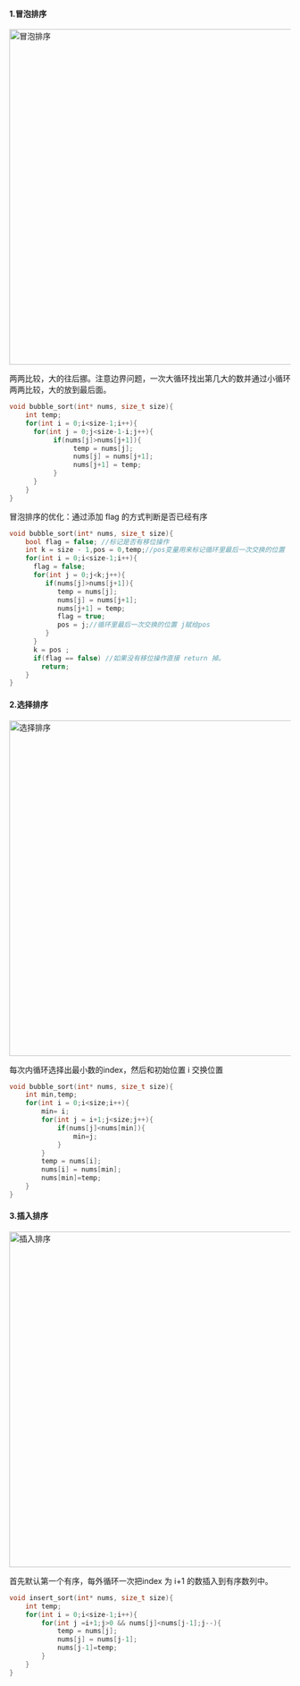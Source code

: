 #### 1.冒泡排序

<img width="600" alt="冒泡排序" src="https://user-images.githubusercontent.com/17560388/142357388-056ad6c4-2c41-49e7-8624-2a1dfaf33a6a.gif">

两两比较，大的往后挪。注意边界问题，一次大循环找出第几大的数并通过小循环两两比较，大的放到最后面。
```C++
void bubble_sort(int* nums, size_t size){
    int temp;
    for(int i = 0;i<size-1;i++){
      for(int j = 0;j<size-1-i;j++){
           if(nums[j]>nums[j+1]){
                temp = nums[j];
                nums[j] = nums[j+1];
                nums[j+1] = temp;
           } 
      }
    }
} 
```
冒泡排序的优化：通过添加 flag 的方式判断是否已经有序
```C++
void bubble_sort(int* nums, size_t size){
    bool flag = false; //标记是否有移位操作
    int k = size - 1,pos = 0,temp;//pos变量用来标记循环里最后一次交换的位置 
    for(int i = 0;i<size-1;i++){
      flag = false;
      for(int j = 0;j<k;j++){
         if(nums[j]>nums[j+1]){
            temp = nums[j];
            nums[j] = nums[j+1];
            nums[j+1] = temp;
            flag = true;
            pos = j;//循环里最后一次交换的位置 j赋给pos
         } 
      }
      k = pos ; 
      if(flag == false) //如果没有移位操作直接 return 掉。
        return;
    }
} 
```

#### 2.选择排序

<img width="600" alt="选择排序" src="https://user-images.githubusercontent.com/17560388/142581317-f995f195-d6da-418d-a367-c028036cab76.gif">

每次内循环选择出最小数的index，然后和初始位置 i 交换位置

```C++
void bubble_sort(int* nums, size_t size){
    int min,temp;
    for(int i = 0;i<size;i++){
        min= i;
        for(int j = i+1;j<size;j++){
            if(nums[j]<nums[min]){
                min=j;
            }
        }
        temp = nums[i];
        nums[i] = nums[min];
        nums[min]=temp;
    }
}  
```

#### 3.插入排序

<img width="600" alt="插入排序" src="https://user-images.githubusercontent.com/17560388/142807030-d2d5cc92-823c-4032-8279-73aabbc15c01.gif">

首先默认第一个有序，每外循环一次把index 为 i+1 的数插入到有序数列中。

```C++
void insert_sort(int* nums, size_t size){
    int temp;
    for(int i = 0;i<size-1;i++){
        for(int j =i+1;j>0 && nums[j]<nums[j-1];j--){
            temp = nums[j];
            nums[j] = nums[j-1];
            nums[j-1]=temp;
        }
    }
}
```



